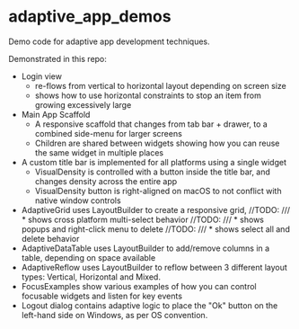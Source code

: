 # adaptive_app_demos

Demo code for adaptive app development techniques.


Demonstrated in this repo:
* Login view
  * re-flows from vertical to horizontal layout depending on screen size
  * shows how to use horizontal constraints to stop an item from growing excessively large
* Main App Scaffold
  * A responsive scaffold that changes from tab bar + drawer, to a combined side-menu for larger screens
  * Children are shared between widgets showing how you can reuse the same widget in multiple places
* A custom title bar is implemented for all platforms using a single widget
  * VisualDensity is controlled with a button inside the title bar, and changes density across the entire app
  * VisualDensity button is right-aligned on macOS to not conflict with native window controls
* AdaptiveGrid uses LayoutBuilder to create a responsive grid,
//TODO: /// * shows cross platform multi-select behavior
//TODO: /// * shows popups and right-click menu to delete
//TODO: /// * shows select all and delete behavior
* AdaptiveDataTable uses LayoutBuilder to add/remove columns in a table, depending on space available
* AdaptiveReflow uses LayoutBuilder to reflow between 3 different layout types: Vertical, Horizontal and Mixed.
* FocusExamples show various examples of how you can control focusable widgets and listen for key events
* Logout dialog contains adaptive logic to place the "Ok" button on the left-hand side on Windows, as per OS convention.